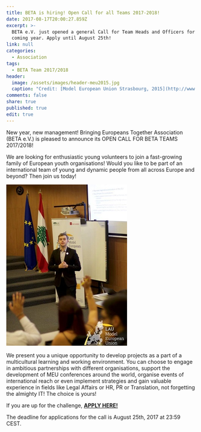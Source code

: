 ```yaml
---
title: BETA is hiring! Open Call for all Teams 2017-2018!
date: 2017-08-17T20:00:27.859Z
excerpt: >-
  BETA e.V. just opened a general Call for Team Heads and Officers for the
  coming year. Apply until August 25th!
link: null
categories:
  - Association
tags:
  - BETA Team 2017/2018
header:
  image: /assets/images/header-meu2015.jpg
  caption: "Credit: [Model European Union Strasbourg, 2015](http://www.meu-strasbourg.org)"
comments: false
share: true
published: true
edit: true
---
```

New year, new management! Bringing Europeans Together Association (BETA e.V.) is pleased to announce its OPEN CALL FOR BETA TEAMS 2017/2018!

We are looking for enthusiastic young volunteers to join a fast-growing family of European youth organisations! Would you like to be part of an international team of young and dynamic people from all across Europe and beyond? Then join us today! 

 

![null](/assets/images/14479819_763307860475402_7627674594925883006_n.jpg)

We present you a unique opportunity to develop projects as a part of a multicultural learning and working environment. You can choose to engage in ambitious partnerships with different organisations, support the development of MEU conferences around the world, organise events of international reach or even implement strategies and gain valuable experience in fields like Legal Affairs or HR, PR or Translation, not forgetting the almighty IT! The choice is yours!

If you are up for the challenge,  **[APPLY HERE!](https://goo.gl/forms/x7vNvWCSmViCqn0k2)**

The deadline for applications for the call is August 25th, 2017 at 23:59 CEST.
